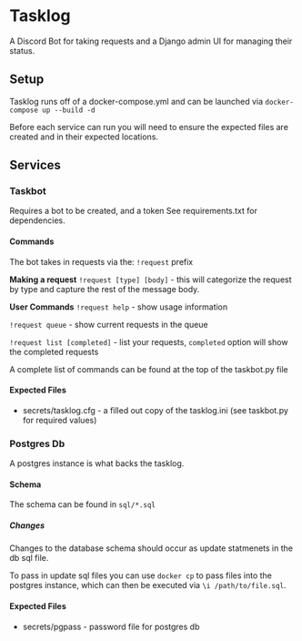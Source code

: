 # Tasklog

A Discord Bot for taking requests and a Django admin UI for managing their status.

## Setup

Tasklog runs off of a docker-compose.yml and can be launched via `docker-compose up --build -d`

Before each service can run you will need to ensure the expected files are created and in their expected locations.

## Services

### Taskbot

Requires a bot to be created, and a token 
See requirements.txt for dependencies. 

#### Commands

The bot takes in requests via the: `!request` prefix

**Making a request**
`!request [type] [body]` - this will categorize the request by type and capture the rest of the message body. 

**User Commands**
`!request help` - show usage information

`!request queue` - show current requests in the queue

`!request list [completed]` - list your requests, `completed` option will show the completed requests

A complete list of commands can be found at the top of the taskbot.py file 

#### Expected Files

- secrets/tasklog.cfg - a filled out copy of the tasklog.ini (see taskbot.py for required values)

### Postgres Db

A postgres instance is what backs the tasklog. 

#### Schema

The schema can be found in `sql/*.sql`

##### Changes

Changes to the database schema should occur as update statmenets in the db sql file. 

To pass in update sql files you can use `docker cp` to pass files into the postgres instance,
which can then be executed via `\i /path/to/file.sql`.

#### Expected Files

 - secrets/pgpass - password file for postgres db

